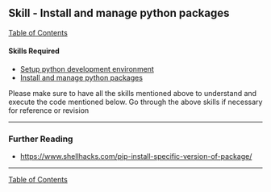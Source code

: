 ## Skill - Install and manage python packages
[Table of Contents](https://nagasudhir.blogspot.com/2020/04/taming-python-table-of-contents.html)

#### Skills Required
* [Setup python development environment](https://nagasudhir.blogspot.com/2020/04/setup-python-development-environment_14.html)
* [Install and manage python packages](https://nagasudhir.blogspot.com/2020/05/install-and-manage-packages-in-python.html)

Please make sure to have all the skills mentioned above to understand and execute the code mentioned below. Go through the above skills if necessary for reference or revision
<hr/>



### Further Reading
* https://www.shellhacks.com/pip-install-specific-version-of-package/

<hr/>

[Table of Contents](https://nagasudhir.blogspot.com/2020/04/taming-python-table-of-contents.html)

<!--stackedit_data:
eyJwcm9wZXJ0aWVzIjoidGl0bGU6IEluc3RhbGwgYW5kIG1hbm
FnZSBwYWNrYWdlcyBpbiBweXRob25cbmF1dGhvcjogTmFnYXN1
ZGhpciBQdWxsYVxuZGF0ZTogJzIwMjAtMDUtMjUnXG50YWdzOi
AncHl0aG9uLCBsZWFybmluZywgdHV0b3JpYWwsIHRhbWluZ19w
eXRob25fc2tpbGwnXG5jYXRlZ29yaWVzOiB0YW1pbmdfcHl0aG
9uX3NraWxsXG4iLCJoaXN0b3J5IjpbODY4Njc3MDUwLDcyNjY3
NDU2OCwxNDEyNzYwMDU0LDIxMDM5MDI0MSw3MzA5OTgxMTZdfQ
==
-->